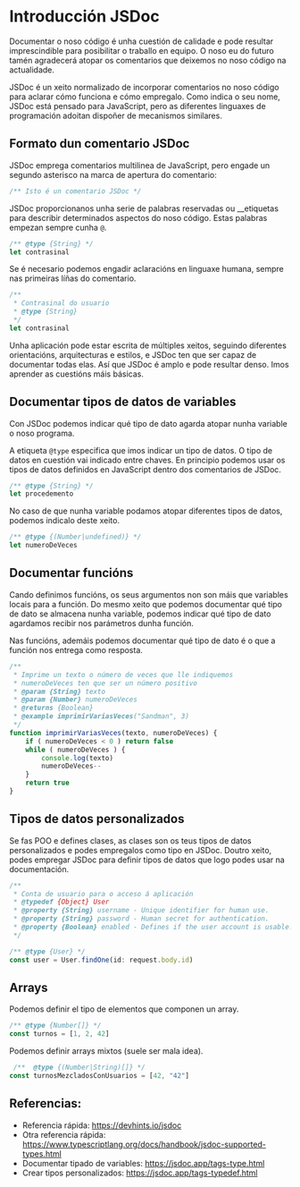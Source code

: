 # Introducción JSDoc

Documentar o noso código é unha cuestión de calidade e pode resultar imprescindible para posibilitar o traballo en equipo. O noso eu do futuro tamén agradecerá atopar os comentarios que deixemos no noso código na actualidade.

JSDoc é un xeito normalizado de incorporar comentarios no noso código para aclarar cómo funciona e cómo empregalo. Como indica o seu nome, JSDoc está pensado para JavaScript, pero as diferentes linguaxes de programación adoitan dispoñer de mecanismos similares.

## Formato dun comentario JSDoc

JSDoc emprega comentarios multilinea de JavaScript, pero engade un segundo asterisco na marca de apertura do comentario:

```js
/** Isto é un comentario JSDoc */
```


JSDoc proporcionanos unha serie de palabras reservadas ou __etiquetas para describir determinados aspectos do noso código. Estas palabras empezan sempre cunha `@`.

```js
/** @type {String} */
let contrasinal
```

Se é necesario podemos engadir aclaracións en linguaxe humana, sempre nas primeiras líñas do comentario.

```js
/** 
 * Contrasinal do usuario
 * @type {String}
 */
let contrasinal
```

Unha aplicación pode estar escrita de múltiples xeitos, seguindo diferentes orientacións, arquitecturas e estilos, e JSDoc ten que ser capaz de documentar todas elas. Así que JSDoc é amplo e pode resultar denso. Imos aprender as cuestións máis básicas.

## Documentar tipos de datos de variables

Con JSDoc podemos indicar qué tipo de dato agarda atopar nunha variable o noso programa.

A etiqueta `@type` especifica que imos indicar un tipo de datos. O tipo de datos en cuestión vai indicado entre chaves. En principio podemos usar os tipos de datos definidos en JavaScript dentro dos comentarios de JSDoc.

```js
/** @type {String} */
let procedemento
```

No caso de que nunha variable podamos atopar diferentes tipos de datos, podemos indicalo deste xeito.

```js
/** @type {(Number|undefined)} */
let numeroDeVeces
```

## Documentar funcións

Cando definimos funcións, os seus argumentos non son máis que variables locais para a función. Do mesmo xeito que podemos documentar qué tipo de dato se almacena nunha variable, podemos indicar qué tipo de dato agardamos recibir nos parámetros dunha función.

Nas funcións, ademáis podemos documentar qué tipo de dato é o que a función nos entrega como resposta.

```js
/**
 * Imprime un texto o número de veces que lle indiquemos
 * numeroDeVeces ten que ser un número positivo
 * @param {String} texto 
 * @param {Number} numeroDeVeces
 * @returns {Boolean}
 * @example imprimirVariasVeces("Sandman", 3)
 */
function imprimirVariasVeces(texto, numeroDeVeces) {
    if ( numeroDeVeces < 0 ) return false
    while ( numeroDeVeces ) {
        console.log(texto)
        numeroDeVeces--
    }
    return true
}
```

## Tipos de datos personalizados

Se fas POO e defines clases, as clases son os teus tipos de datos personalizados e podes empregalos como tipo en JSDoc. Doutro xeito, podes empregar JSDoc para definir tipos de datos que logo podes usar na documentación.

```js
/**
 * Conta de usuario para o acceso á aplicación
 * @typedef {Object} User
 * @property {String} username - Unique identifier for human use.
 * @property {String} password - Human secret for authentication.
 * @property {Boolean} enabled - Defines if the user account is usable.
 */

/** @type {User} */
const user = User.findOne(id: request.body.id)
```

## Arrays

Podemos definir el tipo de elementos que componen un array.

```js
/** @type {Number[]} */
const turnos = [1, 2, 42]
```
Podemos definir arrays mixtos (suele ser mala idea).

```js
 /**  @type {(Number|String)[]} */
const turnosMezcladosConUsuarios = [42, "42"]
```

## Referencias:
* Referencia rápida: https://devhints.io/jsdoc
* Otra referencia rápida: https://www.typescriptlang.org/docs/handbook/jsdoc-supported-types.html
* Documentar tipado de variables: https://jsdoc.app/tags-type.html
* Crear tipos personalizados: https://jsdoc.app/tags-typedef.html